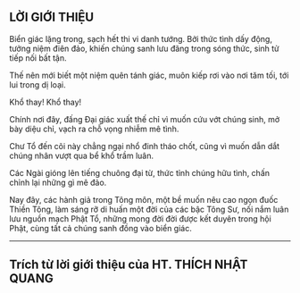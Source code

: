 ## LỜI GIỚI THIỆU

Biển giác lặng trong, sạch hết thi vi danh tướng. 
Bởi thức tình dấy động, tưởng niệm điên đảo, khiến chúng sanh lưu đãng trong sóng thức, sinh tử tiếp nối bất tận. 

Thế nên mới biết một niệm quên tánh giác, muôn kiếp rơi vào nơi tăm tối, tới lui trong dị loại. 

Khổ thay! Khổ thay! 

Chính nơi đây, đấng Đại giác xuất thế chỉ vì muốn cứu vớt chúng sinh, mở bày diệu chỉ, vạch ra chỗ vọng nhiễm mê tình. 

Chư Tổ đến cõi này chẳng ngại nhổ đinh tháo chốt, cũng vì muốn dẫn dắt chúng nhân vượt qua bể khổ trầm luân. 

Các Ngài gióng lên tiếng chuông đại từ, thức tỉnh chúng hữu tình, chấn chỉnh lại những gì mê đảo.  

Nay đây, các hành giả trong Tông môn, một bề muốn nêu cao ngọn đuốc Thiền Tông, làm sáng rỡ di huấn một đời của các bậc Tông Sư, nối nắm luân lưu nguồn mạch Phật Tổ, những mong đời đời được kết duyên trong hội Phật, cùng tất cả chúng sanh đồng vào biển giác.

<hr class="blog-rule" />

## Trích từ lời giới thiệu của HT. THÍCH NHẬT QUANG

